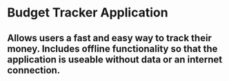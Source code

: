 # Budget Tracker Application

## Allows users a fast and easy way to track their money. Includes offline functionality so that the application is useable without data or an internet connection.
